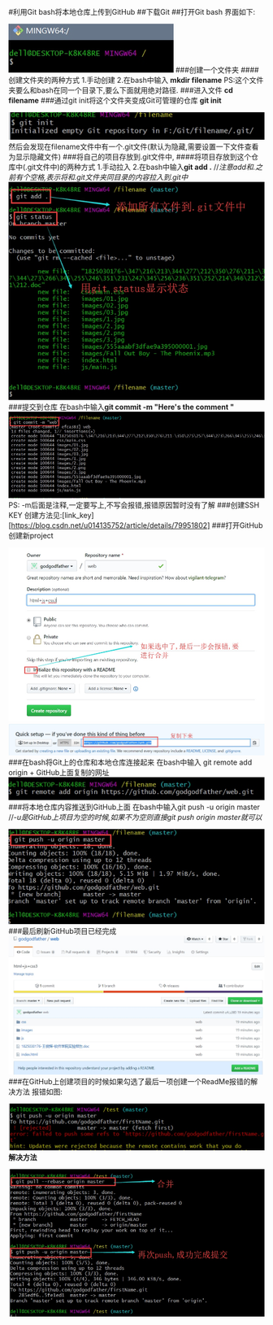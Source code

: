 #利用Git bash将本地仓库上传到GitHub
##下载Git
##打开Git bash
界面如下:

![](./_image/2019-07-17-14-37-40.jpg)
###创建一个文件夹
####创建文件夹的两种方式
1.手动创建
2.在bash中输入 **mkdir filename**
PS:这个文件夹要么和bash在同一个目录下,要么下面就用绝对路径.
###进入文件
**cd filename**
###通过git init将这个文件夹变成Git可管理的仓库
**git init**

![](./_image/2019-07-17-14-44-22.jpg)
然后会发现在filename文件中有一个.git文件(默认为隐藏,需要设置一下文件查看为显示隐藏文件)
###将自己的项目存放到.git文件中,
####将项目存放到这个仓库中(.git文件中)的两种方式
1.手动拉入
2.在bash中输入**git add .** //*注意add和.之前有个空格,表示将和.git文件夹同目录的内容拉入到.git中*
![](./_image/2019-07-17-14-50-53.jpg)
###提交到仓库
在bash中输入**git commit -m "Here's the comment "**
![](./_image/2019-07-17-14-54-00.jpg)
PS: -m后面是注释,一定要写上,不写会报错,报错原因暂时没有了解
###创建SSH KEY
创建方法见:[link_key][https://blog.csdn.net/u014135752/article/details/79951802]
###打开GitHub创建新project

![](./_image/2019-07-17-15-03-02.jpg)
![](./_image/2019-07-17-15-04-27.jpg)
###在bash将Git上的仓库和本地仓库连接起来
在bash中输入 git remote add origin + GitHub上面复制的网址
![](./_image/2019-07-17-15-07-54.jpg)
###将本地仓库内容推送到GitHub上面
在bash中输入git push -u origin master //*-u是GitHub上项目为空的时候,如果不为空则直接git push origin master就可以*

![](./_image/2019-07-17-15-11-21.jpg)
###最后刷新GitHub项目已经完成
![](./_image/2019-07-17-15-12-45.jpg)
###在GitHub上创建项目的时候如果勾选了最后一项创建一个ReadMe报错的解决方法
报错如图:

![](./_image/2019-07-17-15-15-09.jpg)
**解决方法**

![](./_image/2019-07-17-15-16-23.jpg)





